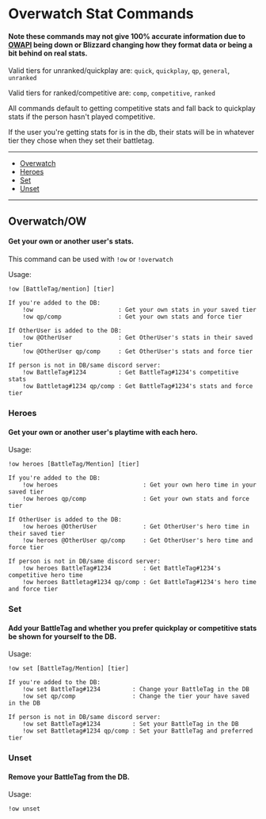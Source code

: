 # Overwatch Stat Commands

#### Note these commands may not give 100% accurate information due to [OWAPI](https://github.com/SunDwarf/OWAPI) being down or Blizzard changing how they format data or being a bit behind on real stats.

Valid tiers for unranked/quickplay are: `quick`, `quickplay`, `qp`, `general`, `unranked`

Valid tiers for ranked/competitive are: `comp`, `competitive`, `ranked`

All commands default to getting competitive stats and fall back to quickplay stats if the person hasn't played competitive.

If the user you're getting stats for is in the db, their stats will be in whatever tier they chose when they set their battletag.

---

* [Overwatch](#overwatchow)
* [Heroes](#heroes)
* [Set](#set)
* [Unset](#unset)

---

## Overwatch/OW
#### Get your own or another user's stats.
This command can be used with `!ow` or `!overwatch`

Usage:

    !ow [BattleTag/mention] [tier]

    If you're added to the DB:
        !ow                        : Get your own stats in your saved tier
        !ow qp/comp                : Get your own stats and force tier

    If OtherUser is added to the DB:
        !ow @OtherUser             : Get OtherUser's stats in their saved tier
        !ow @OtherUser qp/comp     : Get OtherUser's stats and force tier

    If person is not in DB/same discord server:
        !ow BattleTag#1234         : Get BattleTag#1234's competitive stats
        !ow Battletag#1234 qp/comp : Get BattleTag#1234's stats and force tier

### Heroes
#### Get your own or another user's playtime with each hero.
Usage:

    !ow heroes [BattleTag/Mention] [tier]

    If you're added to the DB:
        !ow heroes                        : Get your own hero time in your saved tier
        !ow heroes qp/comp                : Get your own stats and force tier

    If OtherUser is added to the DB:
        !ow heroes @OtherUser             : Get OtherUser's hero time in their saved tier
        !ow heroes @OtherUser qp/comp     : Get OtherUser's hero time and force tier

    If person is not in DB/same discord server:
        !ow heroes BattleTag#1234         : Get BattleTag#1234's competitive hero time
        !ow heroes Battletag#1234 qp/comp : Get BattleTag#1234's hero time and force tier

### Set
#### Add your BattleTag and whether you prefer quickplay or competitive stats be shown for yourself to the DB.
Usage:

    !ow set [BattleTag/Mention] [tier]

    If you're added to the DB:
        !ow set BattleTag#1234         : Change your BattleTag in the DB
        !ow set qp/comp                : Change the tier your have saved in the DB

    If person is not in DB/same discord server:
        !ow set BattleTag#1234         : Set your BattleTag in the DB
        !ow set Battletag#1234 qp/comp : Set your BattleTag and preferred tier

### Unset
#### Remove your BattleTag from the DB.
Usage:

    !ow unset
